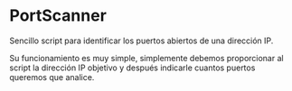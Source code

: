 # PortScanner
Sencillo script para identificar los puertos abiertos de una dirección IP.

Su funcionamiento es muy simple, simplemente debemos proporcionar al script la dirección IP objetivo y después indicarle cuantos puertos queremos que analice.
